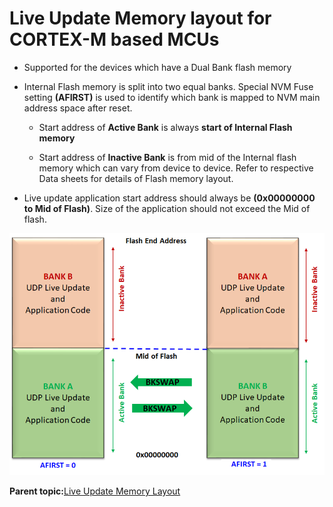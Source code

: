 # Live Update Memory layout for CORTEX-M based MCUs

-   Supported for the devices which have a Dual Bank flash memory

-   Internal Flash memory is split into two equal banks. Special NVM Fuse setting **\(AFIRST\)** is used to identify which bank is mapped to NVM main address space after reset.

    -   Start address of **Active Bank** is always **start of Internal Flash memory**

    -   Start address of **Inactive Bank** is from mid of the Internal flash memory which can vary from device to device. Refer to respective Data sheets for details of Flash memory layout.

-   Live update application start address should always be **\(0x00000000 to Mid of Flash\)**. Size of the application should not exceed the Mid of flash.


![live_update_memory_layout_sam](GUID-8303C01F-7D6D-4DBC-9182-1C775122556E-low.png)

**Parent topic:**[Live Update Memory Layout](GUID-31D74AAF-6F4F-4454-A14B-FDC5CBFBA3C9.md)

